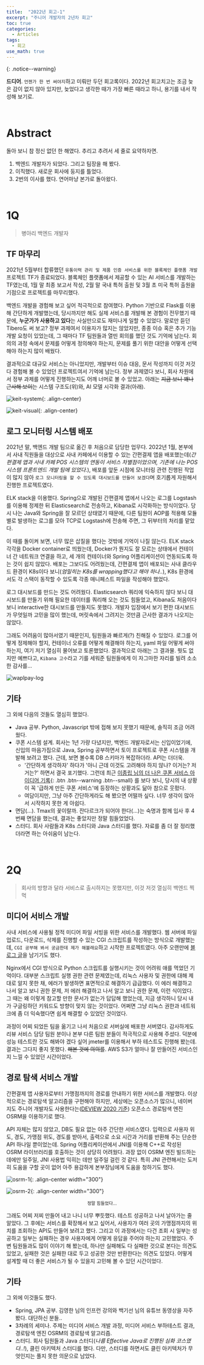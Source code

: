 ```yaml
---
title:  "2022년 회고-1"
excerpt: "주니어 개발자의 2년차 회고"
toc: true
categories:
  - Articles
tags:
  - 회고
use_math: true
---
```






{: .notice--warning}

 **드디어**. `언젠가 한 번 써야지`하고 미뤄만 두던 회고록이다.  2022년 회고치고는 조금 늦은 감이 없지 않아 있지만, 늦었다고 생각한 때가 가장 빠른 때라고 하니, 용기를 내서 작성해 보기로.

<br>

# Abstract

 돌아 보니 참 정신 없던 한 해였다. 추리고 추려서 세 줄로 요약하자면.

1. 백엔드 개발자가 되었다. 그리고 팀장을 해 봤다.
2. 이직했다. 새로운 회사에 둥지를 틀었다.
3. 2번의 이사를 했다. 연어마냥 본가로 돌아왔다.

<br>

# 1Q

> 병아리 백엔드 개발자



## TF 마무리

 2021년 5월부터 합류했던 `유통이력 관리 및 제품 인증 서비스를 위한 블록체인 플랫폼 개발` 프로젝트 TF가 종료되었다. 블록체인 플랫폼에서 제공할 수 있는 AI 서비스를 개발하는 TF였는데, 1월 말 최종 보고서 작성, 2월 말 국내 특허 출원 및 3월 초 미국 특허 출원을 기점으로 프로젝트를 마무리했다.

 백엔드 개발을 경험해 보고 싶어 적극적으로 참여했다. Python 기반으로 Flask를 이용해 간단하게 개발했는데, 당시까지만 해도 실제 서비스를 개발해 본 경험이 전무했기 때문에, **누군가가 사용하고 있다**는 사실만으로도 재미나게 일할 수 있었다. 말로만 듣던 Tibero도 써 보고? 정부 과제여서 이용자가 많지는 않았지만, 종종 이슈 혹은 추가 기능 개발 요청이 있었는데, 그 때마다 TF 팀원들과 열띤 회의를 했던 것도 기억에 남는다. 회의의 과정 속에서 문제를 어떻게 정의해야 하는지, 문제를 풀기 위한 대안을 어떻게 선택해야 하는지 많이 배웠다.

 결과적으로 대규모 서비스는 아니었지만, 개발부터 이슈 대응, 문서 작성까지 이것 저것 다 경험해 볼 수 있었던 프로젝트여서 기억에 남는다. 정부 과제였다 보니, 회사 차원에서 정부 과제를 어떻게 진행하는지도 어깨 너머로 볼 수 있었고. 아래는 ~~지금 보니 꽤나 근사해 보이는~~ 시스템 구조도(위)와, AI 모델 시각화 결과(아래).



![keit-system]({{site.url}}/assets/images/keit-system.png){: .align-center}

![keit-visual]({{site.url}}/assets/images/keit-visual.png){: .align-center}







## 로그 모니터링 시스템 배포

 2021년 말, 백엔드 개발 팀으로 옮긴 후 처음으로 담당한 업무다. 2022년 1월, 본부에서 사내 직원들을 대상으로 사내 카페에서 이용할 수 있는 간편결제 앱을 배포했는데(*간편결제 앱과 사내 카페 POS 시스템의 연동이 서비스 차별점이었으며, 기존에 나는 POS 시스템 프론트엔드 개발 팀에 있었다.*), 배포를 앞둔 시점에 모니터링 관련 진행된 작업이 많지 않아 `로그 모니터링을 할 수 있도록 대시보드를 만들어 보겠다`며 호기롭게 자원해서 진행한 프로젝트였다.

 ELK stack을 이용했다. Spring으로 개발된 간편결제 앱에서 나오는 로그를 Logstash를 이용해 정제한 뒤 Elasticsearch로 전송하고, Kibana로 시각화하는 방식이었다. 당시 나는 Java와 Spring을 잘 모르던 상태였기 때문에, 다른 팀원이 AOP를 적용해 모듈별로 발생하는 로그를 모아 TCP로 Logstash에 전송해 주면, 그 뒤부터의 처리를 맡았다.

 이 때를 돌이켜 보면, 너무 많은 삽질을 했다는 것밖에 기억이 나질 않는다. ELK stack 각각을 Docker container로 띄웠는데, Docker가 뭔지도 잘 모르는 상태에서 컨테이너 간 네트워크 연결을 하고, 세 개의 컨테이너와 Spring 어플리케이션이 연동되도록 하는 것이 쉽지 않았다. 배포는 그보다도 어려웠는데, 간편결제 앱이 배포되는 사내 클라우드 환경이 K8s이다 보니(*엄밀히는 K8s를 wrapping했다고 해야 하나..*), K8s 환경에서도 각 스택이 동작할 수 있도록 각종 매니페스트 파일을 작성해야 했었다.

 로그 대시보드를 만드는 것도 어려웠다. Elasticsearch 쿼리에 익숙하지 않다 보니 대시보드를 만들기 위해 필요한 데이터를 쿼리해 오는 것도 힘들었고, Kibana도 처음이다 보니 interactive한 대시보드를 만들지도 못했다. 개발자 입장에서 보기 편한 대시보드가 무엇일까 고민을 많이 했는데, 머릿속에서 그려지는 것만큼 근사한 결과가 나오지는 않았다.

 그래도 어려움이 많아서였기 때문인지, 팀원들과 빠르게(?) 친해질 수 있었다. 로그를 어떻게 정제해야 할지, 컨테이너 오류를 어떻게 해결해야 하는지, yaml 파일 어떻게 써야 하는지, 여기 저기 열심히 물어보고 토론했었다. 결과적으로 아래는 그 결과물. 뭣도 없지만 예쁘다고, `Kibana 고수`라고 기를 세워준 팀원들에게 이 자그마한 자리를 빌려 소소한 감사를...



![waplpay-log]({{site.url}}/assets/images/waplpay-log-1.png)



## 기타

 그 외에 다음의 것들도 열심히 했었다.

- Java 공부. Python, Javascript 밖에 접해 보지 못했기 때문에, 솔직히 조금 어려웠다.
- 쿠폰 시스템 설계. 회사는 1년 가량 다녔지만, 백엔드 개발자로서는 신입이었기에, 신입의 마음가짐으로 Java, Spring 공부하면서 토이 프로젝트로 쿠폰 시스템을 개발해 보려고 했다. 근데, 보면 볼수록 DB 스키마가 복잡하더라. API는 더더욱. 
  - '간단하게 생각하자' 하다가 '아니 근데 이것도 고려해야 하지 않나? 이거는? 저거는?' 하면서 결국 포기했다. 그런데 최근  [이종립 님의 더 나은 쿠폰 서비스 아이디어 기록](https://johngrib.github.io/wiki/article/coupon-service-and-code-data/){: .btn .btn--warning .btn--small} 를 보다 보니, 당시의 내 상황이 꼭 '급하게 만든 쿠폰 서비스'에 등장하는 상황과도 닮아 참으로 웃펐다.
  - 여담이지만, 그냥 아주 간단하게라도 해 봤으면 어떨까 싶다. 너무 생각이 많아서 시작하지 못한 게 아쉽다.
- 면담(...). Tmax의 꽃이랄까. 잔다르크가 되어야 한다(...)는 숙명과 함께 입사 후 4번째 면담을 했는데, 결과는 좋았지만 정말 힘들었었다.
- 스터디. 회사 사람들과 K8s 스터디와 Java 스터디를 했다. 자료를 좀 더 잘 정리했더라면 하는 아쉬움이 남는다.

<br>

# 2Q

> 회사의 방향과 달라 서비스로 출시하지는 못했지만, 이것 저것 열심히 백엔드 찍먹

## 미디어 서비스 개발

 사내 서비스에 사용될 정적 미디어 파일 서빙을 위한 서비스를 개발했다. 웹 서버에 파일 업로드, 다운로드, 삭제를 진행할 수 있는 CGI 스크립트를 작성하는 방식으로 개발했는데, `CGI 공부해 봐서 궁금한데 제가 해볼래요`하고 시작한 프로젝트였다. 아주 오랜만에 [블로그 글](https://projectlog-eraser.tistory.com/entry/1-Nginx%EB%A5%BC-%EC%9D%B4%EC%9A%A9%ED%95%9C-%EC%9D%B4%EB%AF%B8%EC%A7%80-%EC%84%9C%EB%B2%84-%E2%8E%BB-%EA%B0%9C%EC%9A%94)을 남기기도 했다.

 Nginx에서 CGI 방식으로 Python 스크립트를 실행시키는 것이 어려워 애를 먹었던 기억이다. 대부분 스크립트 실행 권한 관련 문제였는데, 리눅스 사용자 및 권한에 대해 제대로 알지 못한 채, 에러가 발생하면 표면적으로 해결하기 급급했다. 이 에러 해결하고 나서 알고 보니 권한 문제, 저 에러 해결하고 나서 알고 보니 권한 문제, 이런 식이었다. 그 때는 왜 이렇게 참고할 만한 문서가 없는가 답답해 했었는데, 지금 생각하니 당시 내가 구글링하던 키워드도 방향이 맞지 않는 것이었다. 어쩌면 그냥 리눅스 권한과 네트워크에 좀 더 익숙했다면 쉽게 해결할 수 있었던 것이었다.

 과정이 어찌 되었든 팀을 옮기고 나서 처음으로 서버실에 배포한 서버였다. 감사하게도 리뷰 서비스 담당 팀원 분이나 본부 다른 팀원 분들이 적극적으로 사용해 주셨다. 덕분에 성능 테스트란 것도 해봐야 겠다 싶어 jmeter를 이용해서 부하 테스트도 진행해 봤는데. 결과는 그다지 좋지 못했다. ~~해본 것에 의의를~~. AWS S3가 얼마나 잘 만들어진 서비스인지 느낄 수 있었던 시간이었다.





## 경로 탐색 서비스 개발

 간편결제 앱 사용자로부터 가맹점까지의 경로를 안내하기 위한 서비스를 개발했다. 이상적으로는 경로탐색 알고리즘을 구현해야 하지만, 세상에는 오픈소스가 많으니, 네이버 지도 주니어 개발자도 사용한다는([DEVIEW 2020 기준](https://deview.kr/data/deview/session/attach/1000_T1_%E1%84%8B%E1%85%B5%E1%84%89%E1%85%A5%E1%86%A8%E1%84%8B%E1%85%AF%E1%86%AB_%E1%84%8C%E1%85%AE%E1%84%82%E1%85%B5%E1%84%8B%E1%85%A5%20%E1%84%80%E1%85%A2%E1%84%87%E1%85%A1%E1%86%AF%E1%84%8C%E1%85%A1%E1%84%8B%E1%85%B4%20%E1%84%83%E1%85%A9%E1%84%87%E1%85%A9%20%E1%84%80%E1%85%B5%E1%86%AF%E1%84%8E%E1%85%A1%E1%86%BD%E1%84%80%E1%85%B5%20%E1%84%89%E1%85%A5%E1%84%87%E1%85%A5%20%E1%84%80%E1%85%A2%E1%84%87%E1%85%A1%E1%86%AF%E1%84%80%E1%85%B5.pdf)) 오픈소스 경로탐색 엔진 OSRM을 이용하기로 했다.

 API 자체는 많지 않았고, DB도 필요 없는 아주 간단한 서비스였다. 입력으로 사용자 위도, 경도, 가맹점 위도, 경도를 받아서, 출력으로 소요 시간과 거리를 반환해 주는 단순한 API 하나일 뿐이었는데. Spring 어플리케이션에서 JNI를 이용해 C++로 작성된 OSRM 라이브러리를 호출하는 것이 상당히 어려웠다. 과장 없이 OSRM 엔진 빌드하는 데에만 일주일, JNI 사용법 익히는 데만 일주일 걸린 것 같다. 특히 JNI 관련해서는 도저히 도움을 구할 곳이 없어 아주 용감하게 본부장님에게 도움을 청하기도 했다.

![osrm-1]({{site.url}}/assets/images/osrm-1.png){: .align-center width="300"}

![osrm-2]({{site.url}}/assets/images/osrm-2.png){: .align-center width="300"}

<center><sup>정말 힘들었다...</sup></center>



 그래도 어찌 저찌 만들어 내고 나니 너무 뿌듯했다. 테스트 성공하고 나서 날아가는 줄 알았다. 그 후에는 서비스를 확장해서 보고 싶어서, 사용자가 여러 곳의 가맹점까지의 위치를 조회하는 API도 만들어 보려고 했다. 그리고 이 과정에서는 다건 조회 시 일부는 성공하고 일부는 실패하는 경우 사용자에게 어떻게 응답을 주어야 하는지 고민했었다. 주변 팀원들과도 많이 이야기 해 봤는데, 하나만 실패해도 다 실패한 것으로 본다는 의견도 있었고, 실패한 것은 실패한 대로 두고 성공한 것만 반환한다는 의견도 있었다. 어떻게 설계할 때 더 좋은 서비스가 될 수 있을지 고민해 볼 수 있던 시간이었다.

 



## 기타

그 외에 이것들도 했다.

- Spring, JPA 공부. 김영한 님의 인프런 강의와 백기선 님의 유튜브 동영상을 자주 봤다. 대단하신 분들..
- 3차례의 세미나. 주제는 미디어 서비스 개발 과정, 미디어 서비스 부하테스트 결과, 경로탐색 엔진 OSRM의 경로탐색 알고리즘.
- 스터디. 회사 팀원들과 Java 스터디(*나름 Effective Java로 진행된 심화 코스였다..!*), 클린 아키텍처 스터디를 했다. 다만, 스터디를 하면서도 클린 아키텍처가 무엇인지는 풀지 못한 의문으로 남았다.



<br>



